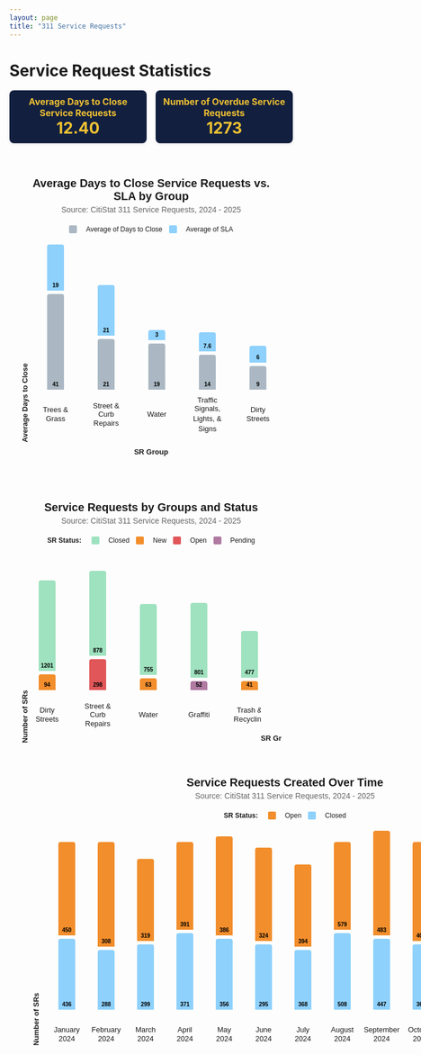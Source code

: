 ```yaml
---
layout: page
title: "311 Service Requests"
---
```


# Service Request Statistics

<!-- Stat Boxes -->
<div style="display: flex; gap: 16px; justify-content: center; align-items: stretch; margin-bottom: 40px;">
  <div style="background-color: #121f3f; padding: 10px; border-radius: 8px; width: 250px; text-align: center; box-shadow: 0 2px 4px rgba(0,0,0,0.1);">
    <div style="color: #f1c232; font-weight: bold; font-size: 16px;">Average Days to Close Service Requests</div>
    <div style="color: #f1c232; font-weight: bold; font-size: 28px;">12.40</div>
  </div>
  <div style="background-color: #121f3f; padding: 10px; border-radius: 8px; width: 250px; text-align: center; box-shadow: 0 2px 4px rgba(0,0,0,0.1);">
    <div style="color: #f1c232; font-weight: bold; font-size: 16px;">Number of Overdue Service Requests</div>
    <div style="color: #f1c232; font-weight: bold; font-size: 28px;">1273</div>
  </div>
</div>

<style>
/* General Layout */
.bar-chart {
  max-width: 900px;
  margin: 40px auto;
  padding: 20px;
  font-family: sans-serif;
  text-align: center;
  display: flex;
  flex-direction: column;
  align-items: center;
}

.chart-title {
  font-size: 20px;
  font-weight: bold;
  margin-bottom: 4px;
}

.chart-subtitle {
  font-size: 14px;
  color: #666;
  margin-bottom: 20px;
}

.chart-legend {
  display: flex;
  justify-content: center;
  align-items: center;
  font-size: 12px;
  margin-bottom: 20px;
  gap: 12px;
  flex-wrap: wrap;
}

.chart-legend > div {
  font-weight: bold;
  margin-right: 6px;
}

.chart-legend span {
  display: inline-block;
  width: 14px;
  height: 14px;
  border-radius: 2px;
  margin-right: 4px;
  vertical-align: middle;
}

/* Bar Area */
.bar-container {
  display: flex;
  align-items: flex-end;
  gap: 20px;
  overflow-x: auto;
  padding-bottom: 30px;
  max-width: 100%;
}

/* Each group of bars + labels */
.bar-group {
  display: flex;
  flex-direction: column;
  align-items: center;
  gap: 6px;
  min-width: 70px;
}

/* Bar and Labels */
.bar {
  width: 30px;
  display: flex;
  align-items: flex-end;
  justify-content: center;
  font-size: 10px;            /* smaller font to avoid overflow */
  font-weight: bold;
  color: #000;
  border-radius: 4px 4px 0 0;
  padding: 2px 0 4px 0;
  line-height: 1;
  word-break: break-word;
  white-space: normal;
  overflow: hidden;           /* critical: stops the text from spilling out */
}

/* Bar labels below bars */
.bar-name {
  font-size: 13px;
  text-align: center;
  max-width: 70px;
  display: flex;
  flex-direction: column;
  line-height: 1.2;
  gap: 2px;
  height: 39px;
  justify-content: center;
  align-items: center;
  margin-top: 18px; /* <-- increased from 8px to 18px */
}

.bar-label {
  margin-top: 6px;
  font-size: 11px;
  text-align: center;
  max-width: 70px;
  line-height: 1.2;
  height: 28px; /* Fix height to prevent pushing bars */
  display: flex;
  align-items: center;
  justify-content: center;
  flex-direction: column;
  white-space: normal;
}

/* Bar Colors */
.close-bar { background-color: #abb8c3; }
.sla-bar { background-color: #8ed1fc; }
.closed { background-color: #9FE2BF; }
.new { background-color: #f28e2c; }
.open { background-color: #e15759; }
.pending { background-color: #b07aa1; }
</style>

<!-- Chart 1: Average vs SLA -->
<div class="bar-chart" aria-label="Average Days to Close Service Requests vs. SLA by Group">
  <div class="chart-title">Average Days to Close Service Requests vs. SLA by Group</div>
  <div class="chart-subtitle">Source: CitiStat 311 Service Requests, 2024 - 2025</div>
  <div class="chart-legend">
    <span style="background-color: #abb8c3;"></span> Average of Days to Close
    <span style="background-color: #8ed1fc;"></span> Average of SLA
  </div>

  <div style="display: flex; align-items: flex-end; max-width: 100%; overflow-x: auto;">
    <!-- Y-axis label -->
    <div style="writing-mode: vertical-rl; transform: rotate(180deg); font-weight: bold; font-size: 13px; margin-right: 12px; text-align: center; white-space: nowrap;">
      Average Days to Close
    </div>

   <div class="bar-container" style="min-width: 400px;">
      <div class="bar-group">
        <div class="bar sla-bar" style="height: 76px;">19</div>
        <div class="bar close-bar" style="height: 164px;">41</div>
        <div class="bar-name">Trees &amp;<br>Grass</div>
      </div>
      <div class="bar-group">
        <div class="bar sla-bar" style="height: 84px;">21</div>
        <div class="bar close-bar" style="height: 84px;">21</div>
        <div class="bar-name">Street &amp;<br>Curb Repairs</div>
      </div>
      <div class="bar-group">
        <div class="bar sla-bar" style="height: 12px;">3</div>
        <div class="bar close-bar" style="height: 76px;">19</div>
        <div class="bar-name">Water</div>
      </div>
      <div class="bar-group">
        <div class="bar sla-bar" style="height: 28px;">7.6</div>
        <div class="bar close-bar" style="height: 56px;">14</div>
        <div class="bar-name">
          <span>Traffic Signals,</span>
          <span>Lights, &amp;</span>
          <span>Signs</span>
        </div>
      </div>
      <div class="bar-group">
        <div class="bar sla-bar" style="height: 24px;">6</div>
        <div class="bar close-bar" style="height: 36px;">9</div>
        <div class="bar-name">Dirty<br>Streets</div>
      </div>
      <div class="bar-group">
        <div class="bar sla-bar" style="height: 12px;">3</div>
        <div class="bar close-bar" style="height: 32px;">8</div>
        <div class="bar-name">Trash &amp;<br>Recycling</div>
      </div>
      <div class="bar-group">
        <div class="bar sla-bar" style="height: 12px;">3</div>
        <div class="bar close-bar" style="height: 44px;">11</div>
        <div class="bar-name">Graffiti</div>
      </div>
    </div>
  </div>

  <!-- X-axis label -->
  <div style="margin-top: 10px; font-weight: bold; font-size: 13px; text-align: center; white-space: nowrap;">
    SR Group
  </div>
</div>

<!-- Chart 2: Service Requests by Group and Status -->
<div class="bar-chart" aria-label="Service Requests by Groups and Status">
  <div class="chart-title">Service Requests by Groups and Status</div>
  <div class="chart-subtitle">Source: CitiStat 311 Service Requests, 2024 - 2025</div>
  <div class="chart-legend">
    <div>SR Status:</div>
    <span style="background-color: #9FE2BF;"></span> Closed
    <span style="background-color: #f28e2c;"></span> New
    <span style="background-color: #e15759;"></span> Open
    <span style="background-color: #b07aa1;"></span> Pending
  </div>
    <div style="display: flex; align-items: flex-end; max-width: 100%; overflow-x: auto;">
    <!-- Y-axis label -->
    <div style="writing-mode: vertical-rl; transform: rotate(180deg); font-weight: bold; font-size: 13px; margin-right: 12px; text-align: center; white-space: nowrap;">
      Number of SRs
    </div>
  <div class="bar-container" style="justify-content: center; min-width: 400px;">
    <div class="bar-group">
      <div class="bar closed" style="height: 200px;">1568</div>
      <div class="bar new" style="height: 21px;">89</div>
      <div class="bar-name">Traffic Signals,<br>Lights, &amp;<br>Signs</div>
    </div>
    <div class="bar-group">
      <div class="bar closed" style="height: 155px;">1201</div>
      <div class="bar new" style="height: 22px;">94</div>
      <div class="bar-name">Dirty<br>Streets</div>
    </div>
    <div class="bar-group">
      <div class="bar closed" style="height: 145px;">878</div>
      <div class="bar open" style="height: 49px;">298</div>
      <div class="bar-name">Street &amp;<br>Curb<br>Repairs</div>
    </div>
    <div class="bar-group">
      <div class="bar closed" style="height: 120px;">755</div>
      <div class="bar new" style="height: 15px;">63</div>
      <div class="bar-name">Water</div>
    </div>
    <div class="bar-group">
      <div class="bar closed" style="height: 127px;">801</div>
      <div class="bar pending" style="height: 10px;">52</div>
      <div class="bar-name">Graffiti</div>
    </div>
    <div class="bar-group">
      <div class="bar closed" style="height: 77px;">477</div>
      <div class="bar new" style="height: 10px;">41</div>
      <div class="bar-name">Trash &amp;<br>Recycling</div>
    </div>
    <div class="bar-group">
      <div class="bar closed" style="height: 36px;">224</div>
      <div class="bar-name">Trees &amp;<br>Grass</div>
    </div>
  </div>

  <!-- X-axis label -->
  <div style="margin-top: 10px; font-weight: bold; font-size: 13px; text-align: center; white-space: nowrap;">
    SR Group
  </div>
</div>

<!-- Chart 3: Service Requests Created Over Time -->
<div class="bar-chart" aria-label="Service Requests Created Over Time">
  <div class="chart-title">Service Requests Created Over Time</div>
  <div class="chart-subtitle">Source: CitiStat 311 Service Requests, 2024 - 2025</div>
  <div class="chart-legend">
    <div>SR Status:</div>
    <span style="background-color: #f28e2c;"></span> Open
    <span style="background-color: #8ed1fc;"></span> Closed
  </div>
  <div class="bar-container" style="justify-content: center; min-width: 600px;">
   <div style="display: flex; align-items: flex-end; max-width: 100%; overflow-x: auto;">
    <!-- Y-axis label -->
    <div style="writing-mode: vertical-rl; transform: rotate(180deg); font-weight: bold; font-size: 13px; margin-right: 12px; text-align: center; white-space: nowrap;">
      Number of SRs
    </div>
    <!-- Each month group -->
    <div class="bar-group">
      <div class="bar" style="background-color: #f28e2c; height: 160px;">450</div>
      <div class="bar" style="background-color: #8ed1fc; height: 120px;">436</div>
      <div class="bar-name">January<br>2024</div>
    </div>
    <div class="bar-group">
      <div class="bar" style="background-color: #f28e2c; height: 180px;">308</div>
      <div class="bar" style="background-color: #8ed1fc; height: 100px;">288</div>
      <div class="bar-name">February<br>2024</div>
    </div>
    <div class="bar-group">
      <div class="bar" style="background-color: #f28e2c; height: 140px;">319</div>
      <div class="bar" style="background-color: #8ed1fc; height: 110px;">299</div>
      <div class="bar-name">March<br>2024</div>
    </div>
    <div class="bar-group">
      <div class="bar" style="background-color: #f28e2c; height: 150px;">391</div>
      <div class="bar" style="background-color: #8ed1fc; height: 130px;">371</div>
      <div class="bar-name">April<br>2024</div>
    </div>
    <div class="bar-group">
      <div class="bar" style="background-color: #f28e2c; height: 170px;">386</div>
      <div class="bar" style="background-color: #8ed1fc; height: 120px;">356</div>
      <div class="bar-name">May<br>2024</div>
    </div>
    <div class="bar-group">
      <div class="bar" style="background-color: #f28e2c; height: 160px;">324</div>
      <div class="bar" style="background-color: #8ed1fc; height: 110px;">295</div>
      <div class="bar-name">June<br>2024</div>
    </div>
    <div class="bar-group">
      <div class="bar" style="background-color: #f28e2c; height: 140px;">394</div>
      <div class="bar" style="background-color: #8ed1fc; height: 100px;">368</div>
      <div class="bar-name">July<br>2024</div>
    </div>
    <div class="bar-group">
      <div class="bar" style="background-color: #f28e2c; height: 150px;">579</div>
      <div class="bar" style="background-color: #8ed1fc; height: 130px;">508</div>
      <div class="bar-name">August<br>2024</div>
    </div>
    <div class="bar-group">
      <div class="bar" style="background-color: #f28e2c; height: 180px;">483</div>
      <div class="bar" style="background-color: #8ed1fc; height: 120px;">447</div>
      <div class="bar-name">September<br>2024</div>
    </div>
    <div class="bar-group">
      <div class="bar" style="background-color: #f28e2c; height: 170px;">400</div>
      <div class="bar" style="background-color: #8ed1fc; height: 110px;">364</div>
      <div class="bar-name">October<br>2024</div>
    </div>
    <div class="bar-group">
      <div class="bar" style="background-color: #f28e2c; height: 150px;">310</div>
      <div class="bar" style="background-color: #8ed1fc; height: 90px;">294</div>
      <div class="bar-name">November<br>2024</div>
    </div>
    <div class="bar-group">
      <div class="bar" style="background-color: #f28e2c; height: 140px;">322</div>
      <div class="bar" style="background-color: #8ed1fc; height: 100px;">284</div>
      <div class="bar-name">December<br>2024</div>
    </div>
    <div class="bar-group">
      <div class="bar" style="background-color: #f28e2c; height: 180px;">407</div>
      <div class="bar" style="background-color: #8ed1fc; height: 100px;">316</div>
      <div class="bar-name">January<br>2025</div>
    </div>
    <div class="bar-group">
      <div class="bar" style="background-color: #f28e2c; height: 180px;">386</div>
      <div class="bar" style="background-color: #8ed1fc; height: 100px;">354</div>
      <div class="bar-name">February<br>2025</div>
    </div>
    <div class="bar-group">
      <div class="bar" style="background-color: #f28e2c; height: 180px;">377</div>
      <div class="bar" style="background-color: #8ed1fc; height: 100px;">337</div>
      <div class="bar-name">March<br>2025</div>
    </div>
    <div class="bar-group">
      <div class="bar" style="background-color: #f28e2c; height: 180px;">355</div>
      <div class="
